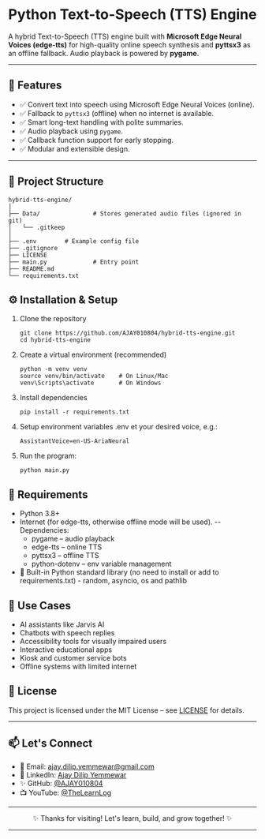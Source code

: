 # Python Text-to-Speech (TTS) Engine

A hybrid Text-to-Speech (TTS) engine built with **Microsoft Edge Neural Voices (edge-tts)** for high-quality online speech synthesis and **pyttsx3** as an offline fallback. Audio playback is powered by **pygame**.

<!--- This project is part of **Darling AI** (Jarvis), an AI-powered text and voice assistant developed by **Ajay Dilip Yemmewar** (Final Year B.Tech CSE, YouTube: [@TheLearnLog](https://www.youtube.com/@TheLearnLog)). --->

---

## 🚀 Features
- ✅ Convert text into speech using Microsoft Edge Neural Voices (online).
- ✅ Fallback to `pyttsx3` (offline) when no internet is available.
- ✅ Smart long-text handling with polite summaries.
- ✅ Audio playback using `pygame`.
- ✅ Callback function support for early stopping.
- ✅ Modular and extensible design.

---

## 📂 Project Structure
```plaintext
hybrid-tts-engine/
│
├── Data/               # Stores generated audio files (ignored in git)
│   └── .gitkeep
│
├── .env        # Example config file
├── .gitignore
├── LICENSE
├── main.py             # Entry point
├── README.md
└── requirements.txt
```
## ⚙️ Installation & Setup
1. Clone the repository
   ```
   git clone https://github.com/AJAY010804/hybrid-tts-engine.git
   cd hybrid-tts-engine
2. Create a virtual environment (recommended)
   ```
   python -m venv venv
   source venv/bin/activate    # On Linux/Mac
   venv\Scripts\activate       # On Windows
3. Install dependencies
   ```
   pip install -r requirements.txt
4. Setup environment variables
   .env
   et your desired voice, e.g.:
   ```
   AssistantVoice=en-US-AriaNeural
5. Run the program:
   ```
   python main.py

## 🔧 Requirements
- Python 3.8+
- Internet (for edge-tts, otherwise offline mode will be used).
-- Dependencies:
   - pygame – audio playback
   - edge-tts – online TTS
   - pyttsx3 – offline TTS
   - python-dotenv – env variable management
- 🚫 Built-in Python standard library (no need to install or add to requirements.txt) - random, asyncio, os and pathlib

## 📌 Use Cases
- AI assistants like Jarvis AI
- Chatbots with speech replies
- Accessibility tools for visually impaired users
- Interactive educational apps
- Kiosk and customer service bots
- Offline systems with limited internet

## 📜 License
This project is licensed under the MIT License – see [LICENSE](LICENSE) for details.

--- 

## 📫 Let's Connect
- 📧 Email: [ajay.dilip.yemmewar@gmail.com](mailto:ajay.dilip.yemmewar@gmail.com)
- 💼 LinkedIn: [Ajay Dilip Yemmewar](https://www.linkedin.com/in/ajay-dilip-yemmewar-b9b5372b3/)
- ✨ GitHub: [@AJAY010804](https://github.com/AJAY010804)
- 📺 YouTube: [@TheLearnLog](www.youtube.com/@TheLearnLog)

---

<p align="center">✨ Thanks for visiting! Let's learn, build, and grow together! ✨</p>

---
